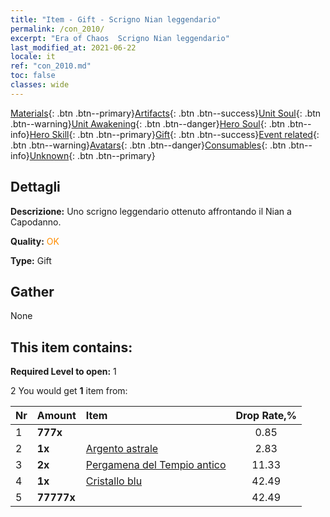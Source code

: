 ```yaml
---
title: "Item - Gift - Scrigno Nian leggendario"
permalink: /con_2010/
excerpt: "Era of Chaos  Scrigno Nian leggendario"
last_modified_at: 2021-06-22
locale: it
ref: "con_2010.md"
toc: false
classes: wide
---
```

 [Materials](/ItemsIT/){: .btn .btn--primary}[Artifacts](/ItemsIT/Artifacts/){: .btn .btn--success}[Unit Soul](/ItemsIT/UnitSoul/){: .btn .btn--warning}[Unit Awakening](/ItemsIT/UnitAwakening/){: .btn .btn--danger}[Hero Soul](/ItemsIT/HeroSoul/){: .btn .btn--info}[Hero Skill](/ItemsIT/HeroSkill/){: .btn .btn--primary}[Gift](/ItemsIT/Gift/){: .btn .btn--success}[Event related](/ItemsIT/Events/){: .btn .btn--warning}[Avatars](/ItemsIT/Avatars/){: .btn .btn--danger}[Consumables](/ItemsIT/Consumables/){: .btn .btn--info}[Unknown](/ItemsIT/Unknown/){: .btn .btn--primary}

## Dettagli
 **Descrizione:** Uno scrigno leggendario ottenuto affrontando il Nian a Capodanno.

 **Quality:** <span style="color: #FF8C00">OK</span>

 **Type:** Gift

## Gather

  None

## This item contains:

 **Required Level to open:** 1

 2 You would get **1** item  from:

  | Nr | Amount |     Item    | Drop Rate,% |
  |:---|:-------|:------------|:---------:|
  | 1 |  **777x** | <i class="fas fa-gem"/> | 0.85 | 
  | 2 |  **1x** | [Argento astrale](/ItemsIT/con_969/) | 2.83 | 
  | 3 |  **2x** | [Pergamena del Tempio antico](/ItemsIT/con_697/) | 11.33 | 
  | 4 |  **1x** | [Cristallo blu](/ItemsIT/con_716/) | 42.49 | 
  | 5 |  **77777x** | <i class="fas fa-coins"/> | 42.49 | 
